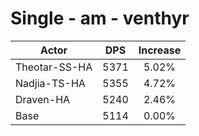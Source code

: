 # Single - am - venthyr
| Actor | DPS | Increase |
|---|:---:|:---:|
|Theotar-SS-HA|5371|5.02%|
|Nadjia-TS-HA|5355|4.72%|
|Draven-HA|5240|2.46%|
|Base|5114|0.00%|
